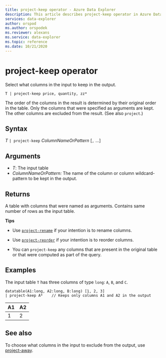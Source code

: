 ```yaml
---
title: project-keep operator - Azure Data Explorer
description: This article describes project-keep operator in Azure Data Explorer.
services: data-explorer
author: orspod
ms.author: orspodek
ms.reviewer: alexans
ms.service: data-explorer
ms.topic: reference
ms.date: 10/21/2020
---
```

# project-keep operator

Select what columns in the input to keep in the output.

```kusto
T | project-keep price, quantity, zz*
```

The order of the columns in the result is determined by their original order in the table. Only the columns that were specified as arguments are kept. The other columns are excluded from the result. (See also `project`.)

## Syntax

*T* `| project-keep` *ColumnNameOrPattern* [`,` ...]

## Arguments

* *T*: The input table
* *ColumnNameOrPattern:* The name of the column or column wildcard-pattern to be kept in the output.

## Returns

A table with columns that were named as arguments. Contains same number of rows as the input table.

**Tips**

* Use [`project-rename`](projectrenameoperator.md) if your intention is to rename columns.
* Use [`project-reorder`](projectreorderoperator.md) if your intention is to reorder columns.

* You can `project-keep` any columns that are present in the original table or that were computed as part of the query.

## Examples

The input table `T` has three columns of type `long`: `A`, `B`, and `C`.

<!-- csl: https://help.kusto.windows.net/Samples -->
```kusto
datatable(A1:long, A2:long, B:long) [1, 2, 3]
| project-keep A*    // Keeps only columns A1 and A2 in the output
```

|A1|A2|
|---|---|
|1|2|

## See also

To choose what columns in the input to exclude from the output, use [project-away](projectawayoperator.md).

